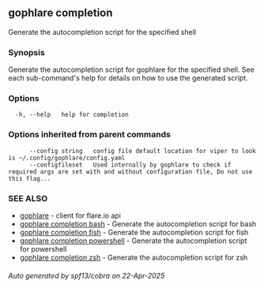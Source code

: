 ## gophlare completion

Generate the autocompletion script for the specified shell

### Synopsis

Generate the autocompletion script for gophlare for the specified shell.
See each sub-command's help for details on how to use the generated script.


### Options

```
  -h, --help   help for completion
```

### Options inherited from parent commands

```
      --config string   config file default location for viper to look is ~/.config/gophlare/config.yaml
      --configfileset   Used internally by gophlare to check if required args are set with and without configuration file, Do not use this flag...
```

### SEE ALSO

* [gophlare](gophlare.md)	 - client for flare.io api
* [gophlare completion bash](gophlare_completion_bash.md)	 - Generate the autocompletion script for bash
* [gophlare completion fish](gophlare_completion_fish.md)	 - Generate the autocompletion script for fish
* [gophlare completion powershell](gophlare_completion_powershell.md)	 - Generate the autocompletion script for powershell
* [gophlare completion zsh](gophlare_completion_zsh.md)	 - Generate the autocompletion script for zsh

###### Auto generated by spf13/cobra on 22-Apr-2025
